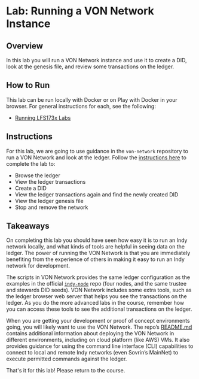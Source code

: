 # Lab: Running a VON Network Instance

## Overview

In this lab you will run a VON Network instance and use it to create a DID, look at the genesis file, and review some transactions on the ledger.

## How to Run

This lab can be run locally with Docker or on Play with Docker in your browser. For general instructions for each, see the following:

- [Running LFS173x Labs](RunningLabs.md)

## Instructions

For this lab, we are going to use guidance in the `von-network` repository to run a VON Network and look at the ledger. Follow the [instructions here](https://github.com/bcgov/von-network/blob/master/docs/UsingVONNetwork.md) to complete the lab to:

- Browse the ledger
- View the ledger transactions
- Create a DID
- View the ledger transactions again and find the newly created DID
- View the ledger genesis file
- Stop and remove the network

## Takeaways

On completing this lab you should have seen how easy it is to run an Indy network locally, and what kinds of tools are helpful in seeing data on the ledger. The power of running the VON Network is that you are immediately benefiting from the experience of others in making it easy to run an Indy network for development.

The scripts in VON Network provides the same ledger configuration as the examples in the official [`indy-node`](https://github.com/hyperledger/indy-node) repo (four nodes, and the same trustee and stewards DID seeds). VON Network includes some extra tools, such as the ledger browser web server that helps you see the transactions on the ledger. As you do the more advanced labs in the course, remember how you can access these tools to see the additional transactions on the ledger.

When you are getting your development or proof of concept environments going, you will likely want to use the VON Network. The repo’s [README.md](https://github.com/bcgov/von-network/blob/master/README.md) contains additional information about deploying the VON Network in different environments, including on cloud platform (like AWS) VMs. It also provides guidance for using the command line interface (CLI) capabilities to connect to local and remote Indy networks (even Sovrin’s MainNet) to execute permitted commands against the ledger.

That's it for this lab! Please return to the course.
